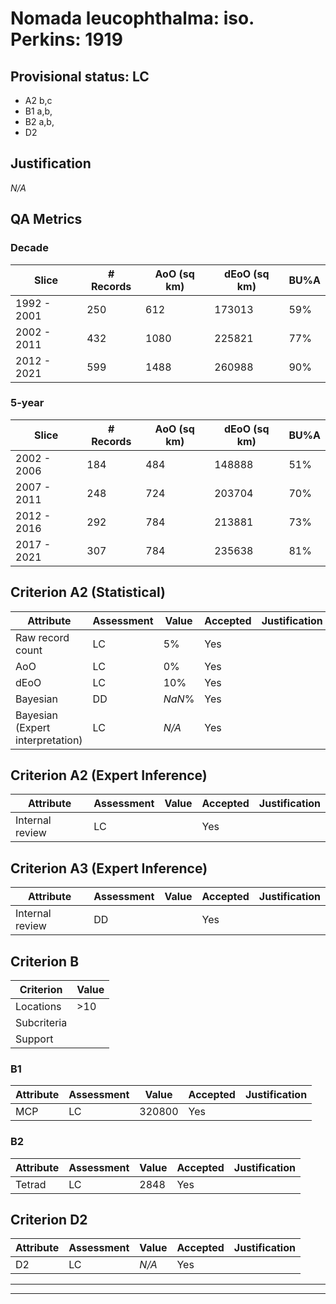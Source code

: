 # Nomada leucophthalma: iso. Perkins: 1919
## Provisional status: LC
- A2 b,c
- B1 a,b, 
- B2 a,b, 
- D2

## Justification
*N/A*
## QA Metrics
### Decade
| Slice | # Records | AoO (sq km) | dEoO (sq km) |BU%A |
|---|---|---|---|---|
|1992 - 2001|250|612|173013|59%|
|2002 - 2011|432|1080|225821|77%|
|2012 - 2021|599|1488|260988|90%|
### 5-year
| Slice | # Records | AoO (sq km) | dEoO (sq km) |BU%A |
|---|---|---|---|---|
|2002 - 2006|184|484|148888|51%|
|2007 - 2011|248|724|203704|70%|
|2012 - 2016|292|784|213881|73%|
|2017 - 2021|307|784|235638|81%|
## Criterion A2 (Statistical)
|Attribute|Assessment|Value|Accepted|Justification
|---|---|---|---|---|
|Raw record count|LC|5%|Yes||
|AoO|LC|0%|Yes||
|dEoO|LC|10%|Yes||
|Bayesian|DD|*NaN*%|Yes||
|Bayesian (Expert interpretation)|LC|*N/A*|Yes||
## Criterion A2 (Expert Inference)
|Attribute|Assessment|Value|Accepted|Justification
|---|---|---|---|---|
|Internal review|LC||Yes||
## Criterion A3 (Expert Inference)
|Attribute|Assessment|Value|Accepted|Justification
|---|---|---|---|---|
|Internal review|DD||Yes||
## Criterion B
|Criterion| Value|
|---|---|
|Locations|>10|
|Subcriteria||
|Support||
### B1
|Attribute|Assessment|Value|Accepted|Justification
|---|---|---|---|---|
|MCP|LC|320800|Yes||
### B2
|Attribute|Assessment|Value|Accepted|Justification
|---|---|---|---|---|
|Tetrad|LC|2848|Yes||
## Criterion D2
|Attribute|Assessment|Value|Accepted|Justification
|---|---|---|---|---|
|D2|LC|*N/A*|Yes||
---
 ---
 <br><br>
 

